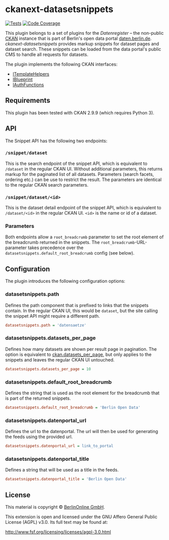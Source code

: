 # ckanext-datasetsnippets

[![Tests](https://github.com/berlinonline/ckanext-datasetsnippets/workflows/Tests/badge.svg?branch=master)](https://github.com/berlinonline/ckanext-datasetsnippets/actions)
[![Code Coverage](http://codecov.io/github/berlinonline/ckanext-datasetsnippets/coverage.svg?branch=master)](http://codecov.io/github/berlinonline/ckanext-datasetsnippets?branch=master)

This plugin belongs to a set of plugins for the _Datenregister_ – the non-public [CKAN](https://ckan.org) instance that is part of Berlin's open data portal [daten.berlin.de](https://daten.berlin.de).
_ckanext-datasetsnippets_ provides markup snippets for dataset pages and dataset search.
These snippets can be loaded from the data portal's public CMS to handle all requests for datasets.

The plugin implements the following CKAN interfaces:

- [ITemplateHelpers](http://docs.ckan.org/en/latest/extensions/plugin-interfaces.html#ckan.plugins.interfaces.ITemplateHelpers)
- [IBlueprint](http://docs.ckan.org/en/latest/extensions/plugin-interfaces.html#ckan.plugins.interfaces.IBlueprint)
- [IAuthFunctions](http://docs.ckan.org/en/latest/extensions/plugin-interfaces.html#ckan.plugins.interfaces.IAuthFunctions)

## Requirements

This plugin has been tested with CKAN 2.9.9 (which requires Python 3).

## API

The Snippet API has the following two endpoints:

### `/snippet/dataset`

This is the search endpoint of the snippet API, which is equivalent to `/dataset` in the regular CKAN UI.
Without additional parameters, this returns markup for the paginated list of all datasets.
Parameters (search facets, ordering etc.) can be use to restrict the result.
The parameters are identical to the regular CKAN search parameters.

### `/snippet/dataset/<id>`

This is the dataset detail endpoint of the snippet API, which is equivalent to `/dataset/<id>` in the regular CKAN UI. 
`<id>` is the name or id of a dataset.

### Parameters

Both endpoints allow a `root_breadcrumb` parameter to set the root element of the breadcrumb returned in the snippets.
The `root_breadcrumb`-URL-parameter takes precedence over the `datasetsnippets.default_root_breadcrumb` config (see below).

## Configuration

The plugin introduces the following configuration options:

### datasetsnippets.path

Defines the path component that is prefixed to links that the snippets contain.
In the regular CKAN UI, this would be `dataset`, but the site calling the snippet API might require a different path.

```ini
datasetsnippets.path = 'datensaetze'
```

### datasetsnippets.datasets_per_page

Defines how many datasets are shown per result page in pagination.
The option is equivalent to [ckan.datasets_per_page](https://docs.ckan.org/en/2.9/maintaining/configuration.html#ckan-datasets-per-page), but only applies to the snippets and leaves the regular CKAN UI untouched.

```ini
datasetsnippets.datasets_per_page = 10
```

### datasetsnippets.default_root_breadcrumb

Defines the string that is used as the root element for the breadcrumb that is part of the returned snippets.

```ini
datasetsnippets.default_root_breadcrumb = 'Berlin Open Data'
```

### datasetsnippets.datenportal_url

Defines the url to the datenportal. The url will then be used for generating the feeds using the provided url.

```ini
datasetsnippets.datenportal_url = link_to_portal
```

### datasetsnippets.datenportal_title

Defines a string that will be used as a title in the feeds.

```ini
datasetsnippets.datenportal_title = 'Berlin Open Data'
```

## License

This material is copyright © [BerlinOnline GmbH](https://www.berlinonline.net/).

This extension is open and licensed under the GNU Affero General Public License (AGPL) v3.0.
Its full text may be found at:

http://www.fsf.org/licensing/licenses/agpl-3.0.html
